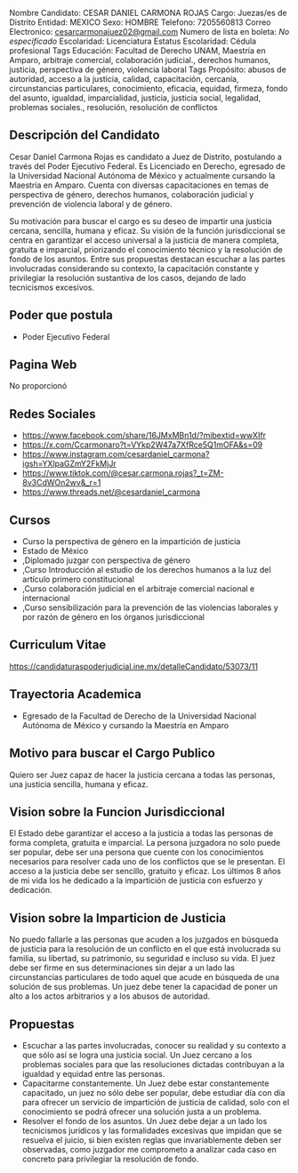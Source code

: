 Nombre Candidato: CESAR DANIEL CARMONA ROJAS
Cargo: Juezas/es de Distrito
Entidad: MEXICO
Sexo: HOMBRE
Telefono: 7205560813
Correo Electronico: cesarcarmonajuez02@gmail.com
Numero de lista en boleta: *No especificado*
Escolaridad: Licenciatura
Estatus Escolaridad: Cédula profesional
Tags Educación: Facultad de Derecho UNAM, Maestría en Amparo, arbitraje comercial, colaboración judicial., derechos humanos, justicia, perspectiva de género, violencia laboral
Tags Propósito: abusos de autoridad, acceso a la justicia, calidad, capacitación, cercanía, circunstancias particulares, conocimiento, eficacia, equidad, firmeza, fondo del asunto, igualdad, imparcialidad, justicia, justicia social, legalidad, problemas sociales., resolución, resolución de conflictos


## Descripción del Candidato 

Cesar Daniel Carmona Rojas es candidato a Juez de Distrito, postulando a través del Poder Ejecutivo Federal. Es Licenciado en Derecho, egresado de la Universidad Nacional Autónoma de México y actualmente cursando la Maestría en Amparo. Cuenta con diversas capacitaciones en temas de perspectiva de género, derechos humanos, colaboración judicial y prevención de violencia laboral y de género.

Su motivación para buscar el cargo es su deseo de impartir una justicia cercana, sencilla, humana y eficaz. Su visión de la función jurisdiccional se centra en garantizar el acceso universal a la justicia de manera completa, gratuita e imparcial, priorizando el conocimiento técnico y la resolución de fondo de los asuntos. Entre sus propuestas destacan escuchar a las partes involucradas considerando su contexto, la capacitación constante y privilegiar la resolución sustantiva de los casos, dejando de lado tecnicismos excesivos.


## Poder que postula

- Poder Ejecutivo Federal


## Pagina Web

No proporcionó


## Redes Sociales

- https://www.facebook.com/share/16JMxMBn1d/?mibextid=wwXIfr
- https://x.com/Ccarmonaro?t=VYkp2W47a7XfRce5Q1mOFA&s=09
- https://www.instagram.com/cesardaniel_carmona?igsh=YXlpaGZmY2FkMjJr
- https://www.tiktok.com/@cesar.carmona.rojas?_t=ZM-8v3CdWOn2wv&_r=1
- https://www.threads.net/@cesardaniel_carmona


## Cursos

- Curso la perspectiva de género en la impartición de justicia
- Estado de México
- ,Diplomado juzgar con perspectiva de género
- ,Curso Introducción al estudio de los derechos humanos a la luz del artículo primero constitucional
- ,Curso colaboración judicial en el arbitraje comercial nacional e internacional
- ,Curso sensibilización para la prevención de las violencias laborales y por razón de género en los órganos jurisdiccional


## Curriculum Vitae

https://candidaturaspoderjudicial.ine.mx/detalleCandidato/53073/11


## Trayectoria Academica

- Egresado de la Facultad de Derecho de la Universidad Nacional Autónoma de México y cursando la Maestría en Amparo


## Motivo para buscar el Cargo Publico

Quiero ser Juez capaz de hacer la justicia cercana a todas las personas, una justicia sencilla, humana y eficaz.


## Vision sobre la Funcion Jurisdiccional

El Estado debe garantizar el acceso a la justicia a todas las personas de forma completa, gratuita e imparcial. La persona juzgadora no solo puede ser popular, debe ser una persona que cuente con los conocimientos necesarios para resolver cada uno de los conflictos que se le presentan. El acceso a la justicia debe ser sencillo, gratuito y eficaz. Los últimos 8 años de mi vida los he dedicado a la impartición de justicia con esfuerzo y dedicación.


## Vision sobre la Imparticion de Justicia

No puedo fallarle a las personas que acuden a los juzgados en búsqueda de justicia para la resolución de un conflicto en el que está involucrada su familia, su libertad, su patrimonio, su seguridad e incluso su vida. El juez debe ser firme en sus determinaciones sin dejar a un lado las circunstancias particulares de todo aquel que acude en búsqueda de una solución de sus problemas. Un juez debe tener la capacidad de poner un alto a los actos arbitrarios y a los abusos de autoridad.


## Propuestas

- Escuchar a las partes involucradas, conocer su realidad y su contexto a que sólo así se logra una justicia social. Un Juez cercano a los problemas sociales para que las resoluciones dictadas contribuyan a la igualdad y equidad entre las personas.
- Capacitarme constantemente. Un Juez debe estar constantemente capacitado, un juez no sólo debe ser popular, debe estudiar día con día para ofrecer un servicio de impartición de justicia de calidad, solo con el conocimiento se podrá ofrecer una solución justa a un problema.
- Resolver el fondo de los asuntos. Un Juez debe dejar a un lado los tecnicismos jurídicos y las formalidades excesivas que impidan que se resuelva el juicio, si bien existen reglas que invariablemente deben ser observadas, como juzgador me comprometo a analizar cada caso en concreto para privilegiar la resolución de fondo.

